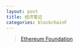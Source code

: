 ```yaml
---
layout: post
title: 经济笔记
categories: blockchainF
---
```


> [Ethereum Foundation](https://www.notion.so/Python-Developer-for-L2-Pretix-Integration-Devcon-6244954e2bc346b7be18916cd05b34b1)